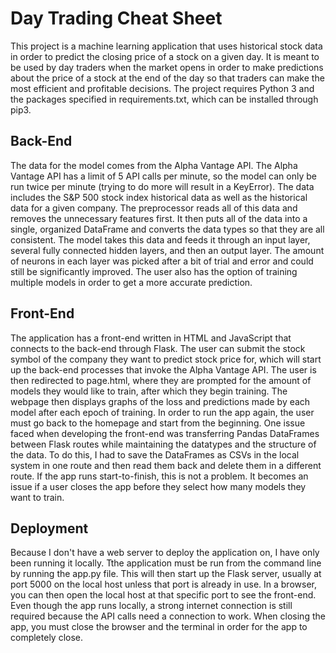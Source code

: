 # Day Trading Cheat Sheet

This project is a machine learning application that uses historical stock data in order to predict the closing price of a stock on a given day. It is meant to be used by day traders when the market opens in order to make predictions about the price of a stock at the end of the day so that traders can make the most efficient and profitable decisions. The project requires Python 3 and the packages specified in requirements.txt, which can be installed through pip3.

## Back-End

The data for the model comes from the Alpha Vantage API. The Alpha Vantage API has a limit of 5 API calls per minute, so the model can only be run twice per minute (trying to do more will result in a KeyError). The data includes the S&P 500 stock index historical data as well as the historical data for a given company. The preprocessor reads all of this data and removes the unnecessary features first. It then puts all of the data into a single, organized DataFrame and converts the data types so that they are all consistent. The model takes this data and feeds it through an input layer, several fully connected hidden layers, and then an output layer. The amount of neurons in each layer was picked after a bit of trial and error and could still be significantly improved. The user also has the option of training multiple models in order to get a more accurate prediction.

## Front-End

The application has a front-end written in HTML and JavaScript that connects to the back-end through Flask. The user can submit the stock symbol of the company they want to predict stock price for, which will start up the back-end processes that invoke the Alpha Vantage API. The user is then redirected to page.html, where they are prompted for the amount of models they would like to train, after which they begin training. The webpage then displays graphs of the loss and predictions made by each model after each epoch of training. In order to run the app again, the user must go back to the homepage and start from the beginning. One issue faced when developing the front-end was transferring Pandas DataFrames between Flask routes while maintaining the datatypes and the structure of the data. To do this, I had to save the DataFrames as CSVs in the local system in one route and then read them back and delete them in a different route. If the app runs start-to-finish, this is not a problem. It becomes an issue if a user closes the app before they select how many models they want to train.


## Deployment

Because I don't have a web server to deploy the application on, I have only been running it locally. Tthe application must be run from the command line by running the app.py file. This will then start up the Flask server, usually at port 5000 on the local host unless that port is already in use. In a browser, you can then open the local host at that specific port to see the front-end. Even though the app runs locally, a strong internet connection is still required because the API calls need a connection to work. When closing the app, you must close the browser and the terminal in order for the app to completely close.

